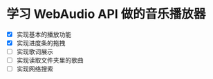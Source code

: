 # 学习 WebAudio API 做的音乐播放器

- [x] 实现基本的播放功能
- [x] 实现进度条的拖拽
- [ ] 实现歌词展示
- [ ] 实现读取文件夹里的歌曲
- [ ] 实现网络搜索
